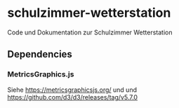 # schulzimmer-wetterstation
Code und Dokumentation zur Schulzimmer Wetterstation

## Dependencies
### MetricsGraphics.js
Siehe https://metricsgraphicsjs.org/ 
und 
und https://github.com/d3/d3/releases/tag/v5.7.0

